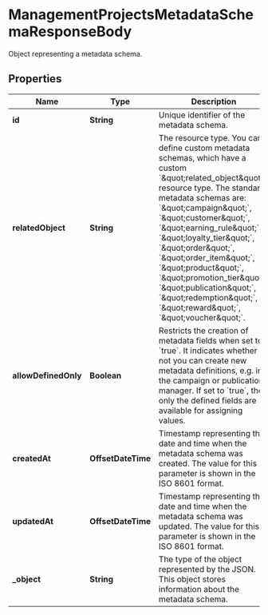 

# ManagementProjectsMetadataSchemaResponseBody

Object representing a metadata schema.

## Properties

| Name | Type | Description | Notes |
|------------ | ------------- | ------------- | -------------|
|**id** | **String** | Unique identifier of the metadata schema. |  |
|**relatedObject** | **String** | The resource type. You can define custom metadata schemas, which have a custom &#x60;\&quot;related_object\&quot;&#x60; resource type. The standard metadata schemas are: &#x60;\&quot;campaign\&quot;&#x60;, &#x60;\&quot;customer\&quot;&#x60;, &#x60;\&quot;earning_rule\&quot;&#x60;, &#x60;\&quot;loyalty_tier\&quot;&#x60;, &#x60;\&quot;order\&quot;&#x60;, &#x60;\&quot;order_item\&quot;&#x60;, &#x60;\&quot;product\&quot;&#x60;, &#x60;\&quot;promotion_tier\&quot;&#x60;, &#x60;\&quot;publication\&quot;&#x60;, &#x60;\&quot;redemption\&quot;&#x60;, &#x60;\&quot;reward\&quot;&#x60;, &#x60;\&quot;voucher\&quot;&#x60;. |  |
|**allowDefinedOnly** | **Boolean** | Restricts the creation of metadata fields when set to &#x60;true&#x60;. It indicates whether or not you can create new metadata definitions, e.g. in the campaign or publication manager. If set to &#x60;true&#x60;, then only the defined fields are available for assigning values. |  |
|**createdAt** | **OffsetDateTime** | Timestamp representing the date and time when the metadata schema was created. The value for this parameter is shown in the ISO 8601 format. |  |
|**updatedAt** | **OffsetDateTime** | Timestamp representing the date and time when the metadata schema was updated. The value for this parameter is shown in the ISO 8601 format. |  |
|**_object** | **String** | The type of the object represented by the JSON. This object stores information about the metadata schema. |  |



